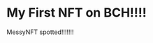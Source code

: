 # My First NFT on BCH!!!!
MessyNFT spotted!!!!!!!
                                                                                                                                                                                